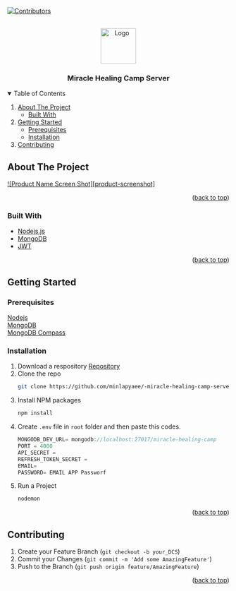 [![Contributors][contributors-shield]][contributors-url]


<!-- PROJECT LOGO -->
<br />
<div align="center">
  <a href="#">
    <img src="" alt="Logo" width="80" height="80">
  </a>

  <h3 align="center">Miracle Healing Camp Server</h3>
</div>



<!-- TABLE OF CONTENTS -->
<details open>
  <summary>Table of Contents</summary>
  <ol>
    <li>
      <a href="#about-the-project">About The Project</a>
      <ul>
        <li><a href="#built-with">Built With</a></li>
      </ul>
    </li>
    <li>
      <a href="#getting-started">Getting Started</a>
      <ul>
        <li><a href="#prerequisites">Prerequisites</a></li>
        <li><a href="#installation">Installation</a></li>
      </ul>
    </li>
    <li><a href="#contributing">Contributing</a></li>
  </ol>
</details>



<!-- ABOUT THE PROJECT -->
## About The Project

[![Product Name Screen Shot][product-screenshot]](https://example.com)


<p align="right">(<a href="#readme-top">back to top</a>)</p>



### Built With

* <a href="https://nodejs.org/en/">Nodejs.js</a> 
* <a href="https://www.mongodb.com/">MongoDB</a>
* <a href="https://jwt.io/">JWT</a>

<p align="right">(<a href="#readme-top">back to top</a>)</p>



<!-- GETTING STARTED -->
## Getting Started

### Prerequisites

 <a href="https://nodejs.org/en/">Nodejs</a>  <br>
 <a href="https://www.mongodb.com/try/download/community">MongoDB</a> <br>
 <a href="https://www.mongodb.com/products/compass">MongoDB Compass</a>

### Installation


1. Download a respository <a href="https://github.com/minlapyaee/-miracle-healing-camp-server">Repository</a>
2. Clone the repo
   ```sh
   git clone https://github.com/minlapyaee/-miracle-healing-camp-server.git
   ```
3. Install NPM packages
   ```sh
   npm install
   ```
4. Create `.env` file in `root` folder and then paste this codes.
   ```js
   MONGODB_DEV_URL= mongodb://localhost:27017/miracle-healing-camp
   PORT = 4000
   API_SECRET = 
   REFRESH_TOKEN_SECRET =
   EMAIL= 
   PASSWORD= EMAIL APP Passworf
   ```
5. Run a Project
   ```sh
   nodemon
   ```  

<p align="right">(<a href="#readme-top">back to top</a>)</p>


<!-- CONTRIBUTING -->
## Contributing

1. Create your Feature Branch (`git checkout -b your_DCS`)
2. Commit your Changes (`git commit -m 'Add some AmazingFeature'`)
3. Push to the Branch (`git push origin feature/AmazingFeature`)

<p align="right">(<a href="#readme-top">back to top</a>)</p>



[contributors-shield]: https://img.shields.io/badge/Contributor-0-green?style=for-the-badge
[contributors-url]: https://github.com/minlapyaee/miracle-healing-camp/graphs/contributors
